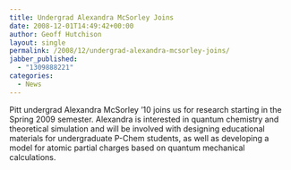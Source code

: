 ```yaml
---
title: Undergrad Alexandra McSorley Joins
date: 2008-12-01T14:49:42+00:00
author: Geoff Hutchison
layout: single
permalink: /2008/12/undergrad-alexandra-mcsorley-joins/
jabber_published:
  - "1309888221"
categories:
  - News
---
```

Pitt undergrad Alexandra McSorley ’10 joins us for research starting in the Spring 2009 semester. Alexandra is interested in quantum chemistry and theoretical simulation and will be involved with designing educational materials for undergraduate P-Chem students, as well as developing a model for atomic partial charges based on quantum mechanical calculations.
